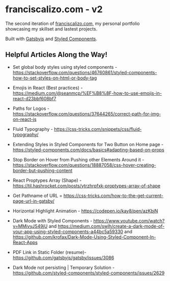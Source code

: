 # franciscalizo.com - v2

The second iteration of [franciscalizo.com](https://www.franciscalizo.com), my personal portfolio showcasing my skillset and lastest projects. 

Built with [Gatsbyjs](https://www.gatsbyjs.org/) and [Styled Components](https://styled-components.com/).

## Helpful Articles Along the Way!

* Set global body styles using styled components - https://stackoverflow.com/questions/46760861/styled-components-how-to-set-styles-on-html-or-body-tag

* Emojis in React (Best practices) - https://medium.com/@seanmcp/%EF%B8%8F-how-to-use-emojis-in-react-d23bbf608bf7

* Paths for Logos - https://stackoverflow.com/questions/37644265/correct-path-for-img-on-react-js

* Fluid Typography - https://css-tricks.com/snippets/css/fluid-typography/

* Extending Styles in Styled Components for Two Button on Home page - https://styled-components.com/docs/basics#adapting-based-on-props

* Stop Border on Hover from Pushing other Elements Around it - https://stackoverflow.com/questions/18887058/css-hover-creating-border-but-pushing-content

* React Proptypes Array (Shape) - https://til.hashrocket.com/posts/ytrzhrpfxk-proptypes-array-of-shape

* Get Pathname of URL = https://css-tricks.com/how-to-the-get-current-page-url-in-gatsby/

* Horizontal Highlight Animation - https://codepen.io/kay8/pen/azKbjN

* Dark Mode with Styled Components - https://www.youtube.com/watch?v=MMivyJS49jU and https://medium.com/swlh/create-a-dark-mode-of-your-app-using-styled-components-a44bc5a59330 and https://github.com/krofax/Dark-Mode-Using-Styled-Component-In-React-Apps

* PDF Link in Static Folder (resume)- https://github.com/gatsbyjs/gatsby/issues/3086

* Dark Mode not persisting | Temporary Solution - https://github.com/styled-components/styled-components/issues/2629

